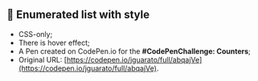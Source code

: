 ##  📝 Enumerated list with style

* CSS-only;
* There is hover effect;
* A Pen created on CodePen.io for the <strong>#CodePenChallenge: Counters</strong>;
* Original URL: [https://codepen.io/jguarato/full/abqajVe](https://codepen.io/jguarato/full/abqajVe).
